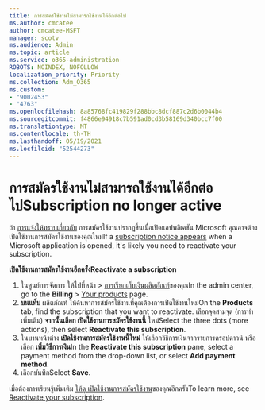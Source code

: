 ```yaml
---
title: การสมัครใช้งานไม่สามารถใช้งานได้อีกต่อไป
ms.author: cmcatee
author: cmcatee-MSFT
manager: scotv
ms.audience: Admin
ms.topic: article
ms.service: o365-administration
ROBOTS: NOINDEX, NOFOLLOW
localization_priority: Priority
ms.collection: Adm_O365
ms.custom:
- "9002453"
- "4763"
ms.openlocfilehash: 8a85768fc419829f288bbc8dcf887c2d6b0044b4
ms.sourcegitcommit: f4866e94918c7b591ad0cd3b58169d340bcc7f00
ms.translationtype: MT
ms.contentlocale: th-TH
ms.lasthandoff: 05/19/2021
ms.locfileid: "52544273"
---
```

# <a name="subscription-no-longer-active"></a><span data-ttu-id="074da-102">การสมัครใช้งานไม่สามารถใช้งานได้อีกต่อไป</span><span class="sxs-lookup"><span data-stu-id="074da-102">Subscription no longer active</span></span>

<span data-ttu-id="074da-103">ถ้า [การแจ้งให้ทราบเกี่ยวกับ](https://support.microsoft.com/office/a-subscription-notice-appears-when-i-open-a-microsoft-365-application-4cabe32c-f594-4c0e-9191-3d3ade10cceb) การสมัครใช้งานปรากฏขึ้นเมื่อเปิดแอปพลิเคชัน Microsoft คุณอาจต้องเปิดใช้งานการสมัครใช้งานของคุณใหม่</span><span class="sxs-lookup"><span data-stu-id="074da-103">If a [subscription notice appears](https://support.microsoft.com/office/a-subscription-notice-appears-when-i-open-a-microsoft-365-application-4cabe32c-f594-4c0e-9191-3d3ade10cceb) when a Microsoft application is opened, it's likely you need to reactivate your subscription.</span></span>

<span data-ttu-id="074da-104">**เปิดใช้งานการสมัครใช้งานอีกครั้ง**</span><span class="sxs-lookup"><span data-stu-id="074da-104">**Reactivate a subscription**</span></span>

1. <span data-ttu-id="074da-105">ในศูนย์การจัดการ ให้ไปที่หน้า  >  [การเรียกเก็บเงินผลิตภัณฑ์](https://go.microsoft.com/fwlink/p/?linkid=842054)ของคุณ</span><span class="sxs-lookup"><span data-stu-id="074da-105">In the admin center, go to the **Billing** > [Your products](https://go.microsoft.com/fwlink/p/?linkid=842054) page.</span></span>
2. <span data-ttu-id="074da-106">**บนแท็บ** ผลิตภัณฑ์ ให้ค้นหาการสมัครใช้งานที่คุณต้องการเปิดใช้งานใหม่</span><span class="sxs-lookup"><span data-stu-id="074da-106">On the **Products** tab, find the subscription that you want to reactivate.</span></span> <span data-ttu-id="074da-107">เลือกจุดสามจุด (การทําเพิ่มเติม) **จากนั้นเลือก เปิดใช้งานการสมัครใช้งานนี้** ใหม่</span><span class="sxs-lookup"><span data-stu-id="074da-107">Select the three dots (more actions), then select **Reactivate this subscription**.</span></span>
3. <span data-ttu-id="074da-108">ในบานหน้าต่าง **เปิดใช้งานการสมัครใช้งานนี้ใหม่** ให้เลือกวิธีการเงินจากรายการดรอปดาวน์ หรือเลือก **เพิ่มวิธีการเงิน**</span><span class="sxs-lookup"><span data-stu-id="074da-108">In the **Reactivate this subscription** pane, select a payment method from the drop-down list, or select **Add payment method**.</span></span>
4. <span data-ttu-id="074da-109">เลือกบันทึก</span><span class="sxs-lookup"><span data-stu-id="074da-109">Select **Save**.</span></span>

<span data-ttu-id="074da-110">เมื่อต้องการเรียนรู้เพิ่มเติม [ให้ดู เปิดใช้งานการสมัครใช้งาน](/microsoft-365/commerce/subscriptions/reactivate-your-subscription)ของคุณอีกครั้ง</span><span class="sxs-lookup"><span data-stu-id="074da-110">To learn more, see [Reactivate your subscription](/microsoft-365/commerce/subscriptions/reactivate-your-subscription).</span></span>